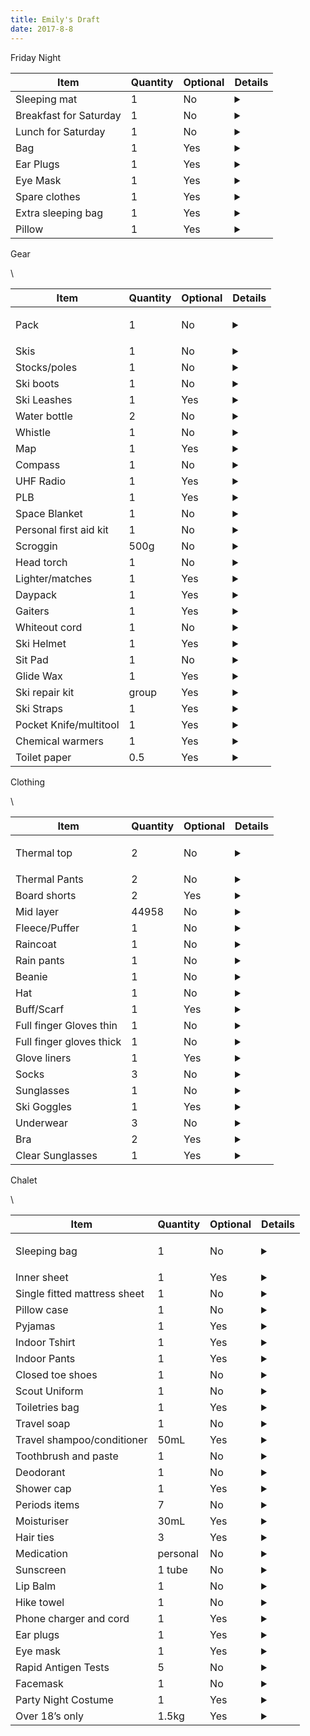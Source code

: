 ```yaml
---
title: Emily's Draft
date: 2017-8-8
---
```

F﻿riday Night

<table class='winter-packing-list'>
  <thead>
    <tr>
      <th>
        Item
      </th>
      <th>
        Quantity
      </th>
      <th>
        Optional
      </th>
      <th>
        Details
      </th>
    </tr>
  </thead>
  <tbody>
    <tr>
      <td>
Sleeping mat
      </td>
      <td>
1
      </td>
      <td>
No 
      </td>
      <td>
        <details>
        <summary></summary>
<div markdown=1>
There are no beds at the hall on Friday night. You will be sleeping on the floor.
</div>
        </details>
      </td>
    </tr>
    <tr>
      <td>
Breakfast for Saturday
      </td>
      <td>
1
      </td>
      <td>
No
      </td>
      <td>
        <details>
        <summary></summary>
<div markdown=1>
You must eat a nutritious meal to fuel yourself for the trip in. There is not time to buy breakfast in the morning on Saturday.
Don't forget water to be well hydrated before we start -- the more you drink before you start, the less you need to carry -- but don't skimp on what you carry
</div>
        </details>
      </td>
    </tr>
    <tr>
      <td>
Lunch for Saturday
      </td>
      <td>
1
      </td>
      <td>
No
      </td>
      <td>
        <details>
        <summary></summary>
<div markdown=1>
You must eat a nutritious meal to fuel yourself during the trip in. You will not be at the chalet by lunch time. There is not time to buy lunch in the morning on Saturday
</div>
        </details>
      </td>
    </tr>
    <tr>
      <td>
Bag
      </td>
      <td>
1
      </td>
      <td>
Yes
      </td>
      <td>
        <details>
        <summary></summary>
<div markdown=1>
to store any unused items during the week
</div>
        </details>
      </td>
    </tr>
    <tr>
      <td>
Ear Plugs
      </td>
      <td>
1
      </td>
      <td>
Yes
      </td>
      <td>
        <details>
        <summary></summary>
<div markdown=1>
not mandatory, but people do snore
</div>
        </details>
      </td>
    </tr>
    <tr>
      <td>
Eye Mask
      </td>
      <td>
1
      </td>
      <td>
Yes
      </td>
      <td>
        <details>
        <summary></summary>
<div markdown=1>
not mandatory, but people do turn lights on when they arrive
</div>
        </details>
      </td>
    </tr>
    <tr>
      <td>
Spare clothes 
      </td>
      <td>
1
      </td>
      <td>
Yes
      </td>
      <td>
        <details>
        <summary></summary>
<div markdown=1>
A change of clothes for the final Saturday trip home
</div>
        </details>
      </td>
    </tr>
    <tr>
      <td>
Extra sleeping bag
      </td>
      <td>
1
      </td>
      <td>
Yes
      </td>
      <td>
        <details>
        <summary></summary>
<div markdown=1>
a second one is preferable (but not mandatory) as it means your main one can be in your pack ready to go
</div>
        </details>
      </td>
    </tr>
    <tr>
      <td>
Pillow 
      </td>
      <td>
1
      </td>
      <td>
Yes
      </td>
      <td>
        <details>
        <summary></summary>
<div markdown=1>

</div>
        </details>
      </td>
    </tr>

  </tbody>
</table>

G﻿ear

<table class='winter-packing-list'>
  <thead>
    <tr>
      <th>
        Item
      </th>
      <th>
        Quantity
      </th>
      <th>
        Optional
      </th>
      <th>
        Details
      </th>
    </tr>
  </thead>
  <tbody>

\    </td>
      <td>

Pack 
      </td>
      <td>
1
      </td>
      <td>
No 
      </td>
      <td>
        <details>
        <summary></summary>

<div markdown=1>
- 50-60L is a good target size, if it's larger ensure you don't fill it - Ensure it has a waterproof cover that won't blow away in wind, also waterproof the inside (e.g. using garbage bags) - Needs to have a functional harness (waist belt and chest strap) - Try it on and ensure it fits well 
</div>
        </details>
      </td>
    </tr>
    <tr>
      <td>
Skis 
      </td>
      <td>
1
      </td>
      <td>
No 
      </td>
      <td>
        <details>
        <summary></summary>
<div markdown=1>
Backcountry or telemark style NOT crosscountry NOT downhill
More details are available \\[here](https://bogongroverchalet.org.au/winter%20attendee%20information/winter-ski-gear/) 
</div>
        </details>
      </td>
    </tr>
    <tr>
      <td>
Stocks/poles 
      </td>
      <td>
1
      </td>
      <td>
No 
      </td>
      <td>
        <details>
        <summary></summary>
<div markdown=1>
More details are available \\[here](https://bogongroverchalet.org.au/winter%20attendee%20information/winter-ski-gear/) 
</div>
        </details>
      </td>
    </tr>
    <tr>
      <td>
Ski boots 
      </td>
      <td>
1
      </td>
      <td>
No 
      </td>
      <td>
        <details>
        <summary></summary>
<div markdown=1>
More details are available \\[here](https://bogongroverchalet.org.au/winter%20attendee%20information/winter-ski-gear/) 
</div>
        </details>
      </td>
    </tr>
    <tr>
      <td>
Ski Leashes
      </td>
      <td>
1
      </td>
      <td>
Yes
      </td>
      <td>
        <details>
        <summary></summary>
<div markdown=1>
these are really important as they stop your skis from disappearing
</div>
        </details>
      </td>
    </tr>
    <tr>
      <td>
Water bottle
      </td>
      <td>
2
      </td>
      <td>
No
      </td>
      <td>
        <details>
        <summary></summary>
<div markdown=1>
at least one litre. If using an insulated one, then filling it with warmed water is nice
Be cautious with bladders as they may freeze (e.g. the hose)
</div>
        </details>
      </td>
    </tr>
    <tr>
      <td>
Whistle
      </td>
      <td>
1
      </td>
      <td>
No
      </td>
      <td>
        <details>
        <summary></summary>
<div markdown=1>
For emergency situations/whiteouts
</div>
        </details>
      </td>
    </tr>
    <tr>
      <td>
Map
      </td>
      <td>
1
      </td>
      <td>
Yes
      </td>
      <td>
        <details>
        <summary></summary>
<div markdown=1>
There are maps at the chalet you can use for tours
</div>
        </details>
      </td>
    </tr>
    <tr>
      <td>
Compass
      </td>
      <td>
1
      </td>
      <td>
No
      </td>
      <td>
        <details>
        <summary></summary>
<div markdown=1>
For emergency situations/whiteouts
</div>
        </details>
      </td>
    </tr>
    <tr>
      <td>
UHF Radio
      </td>
      <td>
1
      </td>
      <td>
Yes
      </td>
      <td>
        <details>
        <summary></summary>
<div markdown=1>
There are radios at the chalet. Bring some as a party if you want for the ski in/out
optional but recommended, don't forget a lightweight charger and/or batteries
</div>
        </details>
      </td>
    </tr>
    <tr>
      <td>
PLB
      </td>
      <td>
1
      </td>
      <td>
Yes
      </td>
      <td>
        <details>
        <summary></summary>
<div markdown=1>
if you have access to one, it's a good emergency item to have. It would be your personal responsibility
</div>
        </details>
      </td>
    </tr>
    <tr>
      <td>
Space Blanket
      </td>
      <td>
1
      </td>
      <td>
No
      </td>
      <td>
        <details>
        <summary></summary>
<div markdown=1>
For emergencies/hypothermia
A space blanket is a thin metallic blanket or bag that goes in your first aid kit. It is not a full sized blanket
</div>
        </details>
      </td>
    </tr>
    <tr>
      <td>
Personal first aid kit
      </td>
      <td>
1
      </td>
      <td>
No
      </td>
      <td>
        <details>
        <summary></summary>
<div markdown=1>
Blister supplies should be included
</div>
        </details>
      </td>
    </tr>
    <tr>
      <td>
Scroggin
      </td>
      <td>
500g
      </td>
      <td>
No
      </td>
      <td>
        <details>
        <summary></summary>
<div markdown=1>
No more than 500g, what you carry in you must carry out. No food is to be left at the chalet. 
</div>
        </details>
      </td>
    </tr>
    <tr>
      <td>
Head torch
      </td>
      <td>
1
      </td>
      <td>
No
      </td>
      <td>
        <details>
        <summary></summary>
<div markdown=1>
For the ski out at the end of the week. This is ESSENTIAL. 
don't forget spare batteries or a charger
</div>
        </details>
      </td>
    </tr>
    <tr>
      <td>
Lighter/matches
      </td>
      <td>
1
      </td>
      <td>
Yes
      </td>
      <td>
        <details>
        <summary></summary>
<div markdown=1>
Optional, make sure they are waterproof
</div>
        </details>
      </td>
    </tr>
    <tr>
      <td>
Daypack
      </td>
      <td>
1
      </td>
      <td>
Yes
      </td>
      <td>
        <details>
        <summary></summary>
<div markdown=1>
20-30L, light weight, with rain cover. At least 20L
Consider saving weight by using your main pack as a day pack -- if doing this you'll need another bag to keep your items neat in the chalet, e.g. a sleeping bag storage bag
</div>
        </details>
      </td>
    </tr>
    <tr>
      <td>
Gaiters
      </td>
      <td>
1
      </td>
      <td>
Yes
      </td>
      <td>
        <details>
        <summary></summary>
<div markdown=1>
good idea, but generally not necessary with high cuffed plastic boots. Very necessary with low cuffed boots
</div>
        </details>
      </td>
    </tr>
    <tr>
      <td>
Whiteout cord
      </td>
      <td>
1
      </td>
      <td>
No
      </td>
      <td>
        <details>
        <summary></summary>
<div markdown=1>
A reel of flouro brick layers cord is good and lightweight
</div>
        </details>
      </td>
    </tr>
    <tr>
      <td>
Ski Helmet
      </td>
      <td>
1
      </td>
      <td>
Yes
      </td>
      <td>
        <details>
        <summary></summary>
<div markdown=1>
optional, but recommended. We strongly recommend wearing a helmet if using the tow. They're also cosy and warm
</div>
        </details>
      </td>
    </tr>
    <tr>
      <td>
Sit Pad
      </td>
      <td>
1
      </td>
      <td>
No
      </td>
      <td>
        <details>
        <summary></summary>
<div markdown=1>
This is for when you are touring and need to stop. Prevents hypothermia and can help keep an injured person off the ground. 
Use an offcut from a foam mat, or an inflatable one
</div>
        </details>
      </td>
    </tr>
    <tr>
      <td>
Glide Wax
      </td>
      <td>
1
      </td>
      <td>
Yes
      </td>
      <td>
        <details>
        <summary></summary>
<div markdown=1>
very optional, but nice to have in sticky snow
</div>
        </details>
      </td>
    </tr>
    <tr>
      <td>
Ski repair kit
      </td>
      <td>
group
      </td>
      <td>
Yes
      </td>
      <td>
        <details>
        <summary></summary>
<div markdown=1>
may be coordinated with the whole winter week, confirm as a party
</div>
        </details>
      </td>
    </tr>
    <tr>
      <td>
Ski Straps
      </td>
      <td>
1
      </td>
      <td>
Yes
      </td>
      <td>
        <details>
        <summary></summary>
<div markdown=1>
Voile straps (or similar), very optional, but useful -- e.g. if you need to put your skis on your pack (or carry them by hand), these can be useful for strapping them together
</div>
        </details>
      </td>
    </tr>
    <tr>
      <td>
Pocket Knife/multitool
      </td>
      <td>
1
      </td>
      <td>
Yes
      </td>
      <td>
        <details>
        <summary></summary>
<div markdown=1>
Very optional
</div>
        </details>
      </td>
    </tr>
    <tr>
      <td>
Chemical warmers
      </td>
      <td>
1
      </td>
      <td>
Yes
      </td>
      <td>
        <details>
        <summary></summary>
<div markdown=1>
Hothands or similar
</div>
        </details>
      </td>
    </tr>
    <tr>
      <td>
Toilet paper
      </td>
      <td>
0.5
      </td>
      <td>
Yes
      </td>
      <td>
        <details>
        <summary></summary>
<div markdown=1>
Emergency toilet paper for tours
</div>
        </details>
      </td>
    </tr>

  </tbody>
</table>

C﻿lothing

<table class='winter-packing-list'>
  <thead>
    <tr>
      <th>
        Item
      </th>
      <th>
        Quantity
      </th>
      <th>
        Optional
      </th>
      <th>
        Details
      </th>
    </tr>
  </thead>
  <tbody>

\    </td>
      <td>

Thermal top
      </td>
      <td>
2
      </td>
      <td>
No
      </td>
      <td>
        <details>
        <summary></summary>

<div markdown=1>

</div>
        </details>
      </td>
    </tr>
    <tr>
      <td>
Thermal Pants
      </td>
      <td>
2
      </td>
      <td>
No
      </td>
      <td>
        <details>
        <summary></summary>
<div markdown=1>

</div>
        </details>
      </td>
    </tr>
    <tr>
      <td>
Board shorts
      </td>
      <td>
2
      </td>
      <td>
Yes
      </td>
      <td>
        <details>
        <summary></summary>
<div markdown=1>
Modesty shorts for over thermals on tours -- optional
</div>
        </details>
      </td>
    </tr>
    <tr>
      <td>
Mid layer
      </td>
      <td>
44958
      </td>
      <td>
No
      </td>
      <td>
        <details>
        <summary></summary>
<div markdown=1>
e.g. fleece or merino jumper
An extra mid layer -- ensure you have good layering options
</div>
        </details>
      </td>
    </tr>
    <tr>
      <td>
Fleece/Puffer
      </td>
      <td>
1
      </td>
      <td>
No
      </td>
      <td>
        <details>
        <summary></summary>
<div markdown=1>
Warm jacket/layer -- e.g. a down jacket or second fleece
</div>
        </details>
      </td>
    </tr>
    <tr>
      <td>
Raincoat
      </td>
      <td>
1
      </td>
      <td>
No
      </td>
      <td>
        <details>
        <summary></summary>
<div markdown=1>
Avoid insulated downhill ski jackets, they're not good for layering and become impractical for touring as they are too warm
Look for Gore-tex, eVent, or other equivalents
A hood is necessary
</div>
        </details>
      </td>
    </tr>
    <tr>
      <td>
Rain pants
      </td>
      <td>
1
      </td>
      <td>
No
      </td>
      <td>
        <details>
        <summary></summary>
<div markdown=1>
Avoid insulated downhill ski pants, they're not good for layering and become impractical for touring
</div>
        </details>
      </td>
    </tr>
    <tr>
      <td>
Beanie
      </td>
      <td>
1
      </td>
      <td>
No
      </td>
      <td>
        <details>
        <summary></summary>
<div markdown=1>
To keep your noggin warm
</div>
        </details>
      </td>
    </tr>
    <tr>
      <td>
Hat
      </td>
      <td>
1
      </td>
      <td>
No
      </td>
      <td>
        <details>
        <summary></summary>
<div markdown=1>
consider a cap in addition to a bucket style hat, as a cap fits under a hood
</div>
        </details>
      </td>
    </tr>
    <tr>
      <td>
Buff/Scarf
      </td>
      <td>
1
      </td>
      <td>
Yes
      </td>
      <td>
        <details>
        <summary></summary>
<div markdown=1>
Buff/neck warmer -- suggested but optional
merch available at the chalet. Good for sun and wind
</div>
        </details>
      </td>
    </tr>
    <tr>
      <td>
Full finger Gloves thin
      </td>
      <td>
1
      </td>
      <td>
No
      </td>
      <td>
        <details>
        <summary></summary>
<div markdown=1>
Pair touring ski gloves -- similar to running or cycling gloves, your hands can get warm while touring
</div>
        </details>
      </td>
    </tr>
    <tr>
      <td>
Full finger gloves thick
      </td>
      <td>
1
      </td>
      <td>
No
      </td>
      <td>
        <details>
        <summary></summary>
<div markdown=1>
Pair warm ski gloves/mittens -- e.g. downhill style. Even in warmer conditions these should be accessible for rest breaks
</div>
        </details>
      </td>
    </tr>
    <tr>
      <td>
Glove liners
      </td>
      <td>
1
      </td>
      <td>
Yes
      </td>
      <td>
        <details>
        <summary></summary>
<div markdown=1>
If you want to wash them each day and keep your hands a bit cleaner
</div>
        </details>
      </td>
    </tr>
    <tr>
      <td>
Socks
      </td>
      <td>
3
      </td>
      <td>
No
      </td>
      <td>
        <details>
        <summary></summary>
<div markdown=1>
Ski/outdoor socks again, not cotton
</div>
        </details>
      </td>
    </tr>
    <tr>
      <td>
Sunglasses
      </td>
      <td>
1
      </td>
      <td>
No
      </td>
      <td>
        <details>
        <summary></summary>
<div markdown=1>
the more coverage the better. Cycling style sunglasses are a good option
</div>
        </details>
      </td>
    </tr>
    <tr>
      <td>
Ski Goggles
      </td>
      <td>
1
      </td>
      <td>
Yes
      </td>
      <td>
        <details>
        <summary></summary>
<div markdown=1>
recommend, they're nice for rest breaks. Most people don't tour in goggles, but some choose to
</div>
        </details>
      </td>
    </tr>
    <tr>
      <td>
Underwear
      </td>
      <td>
3
      </td>
      <td>
No
      </td>
      <td>
        <details>
        <summary></summary>
<div markdown=1>
Ideally not cotton
</div>
        </details>
      </td>
    </tr>
    <tr>
      <td>
Bra
      </td>
      <td>
2
      </td>
      <td>
Yes
      </td>
      <td>
        <details>
        <summary></summary>
<div markdown=1>
One to wear and a spare!
Sports bras are suggested
Underwire free is better for the washing machine
</div>
        </details>
      </td>
    </tr>
    <tr>
      <td>
Clear Sunglasses
      </td>
      <td>
1
      </td>
      <td>
Yes
      </td>
      <td>
        <details>
        <summary></summary>
<div markdown=1>
Low contrast/clear sunglasses -- optional, but nice to have as eye cover when it's dull
</div>
        </details>
      </td>
    </tr>

  </tbody>
</table>

C﻿halet

<table class='winter-packing-list'>
  <thead>
    <tr>
      <th>
        Item
      </th>
      <th>
        Quantity
      </th>
      <th>
        Optional
      </th>
      <th>
        Details
      </th>
    </tr>
  </thead>
  <tbody>

\    </td>
      <td>

Sleeping bag
      </td>
      <td>
1
      </td>
      <td>
No
      </td>
      <td>
        <details>
        <summary></summary>

<div markdown=1>
doesn't need to be too warm, 0 degrees is usually plenty (unless you know you run particularly cold)
</div>
        </details>
      </td>
    </tr>
    <tr>
      <td>
Inner sheet
      </td>
      <td>
1
      </td>
      <td>
Yes
      </td>
      <td>
        <details>
        <summary></summary>
<div markdown=1>
For inside your sleeping bag
</div>
        </details>
      </td>
    </tr>
    <tr>
      <td>
Single fitted mattress sheet
      </td>
      <td>
1
      </td>
      <td>
No
      </td>
      <td>
        <details>
        <summary></summary>
<div markdown=1>
This is mandatory, to cover the communal mattresses
</div>
        </details>
      </td>
    </tr>
    <tr>
      <td>
Pillow case
      </td>
      <td>
1
      </td>
      <td>
No
      </td>
      <td>
        <details>
        <summary></summary>
<div markdown=1>
This is mandatory, to cover the communal pillows
</div>
        </details>
      </td>
    </tr>
    <tr>
      <td>
Pyjamas
      </td>
      <td>
1
      </td>
      <td>
Yes
      </td>
      <td>
        <details>
        <summary></summary>
<div markdown=1>
it's a communal environment, and the trip to the bathroom is cold
</div>
        </details>
      </td>
    </tr>
    <tr>
      <td>
Indoor Tshirt
      </td>
      <td>
1
      </td>
      <td>
Yes
      </td>
      <td>
        <details>
        <summary></summary>
<div markdown=1>
To wear inside the chalet only
</div>
        </details>
      </td>
    </tr>
    <tr>
      <td>
Indoor Pants
      </td>
      <td>
1
      </td>
      <td>
Yes
      </td>
      <td>
        <details>
        <summary></summary>
<div markdown=1>
To wear inside the chalet only 
can wear your pyjamas or shorts if you want to save some weight (although shorts may be a tad chilly)
</div>
        </details>
      </td>
    </tr>
    <tr>
      <td>
Closed toe shoes
      </td>
      <td>
1
      </td>
      <td>
No
      </td>
      <td>
        <details>
        <summary></summary>
<div markdown=1>
Pair of closed toe shoes/slippers for the chalet - cooking, cleaning and going outside for parade - also used if you need to walk any of the trip to/from Falls Creek in preference to ski boots (which can be blister magnets)
</div>
        </details>
      </td>
    </tr>
    <tr>
      <td>
Scout Uniform
      </td>
      <td>
1
      </td>
      <td>
No
      </td>
      <td>
        <details>
        <summary></summary>
<div markdown=1>
shirt and scarf
</div>
        </details>
      </td>
    </tr>
    <tr>
      <td>
Toiletries bag
      </td>
      <td>
1
      </td>
      <td>
Yes
      </td>
      <td>
        <details>
        <summary></summary>
<div markdown=1>
A ziplock bag works well
</div>
        </details>
      </td>
    </tr>
    <tr>
      <td>
Travel soap
      </td>
      <td>
1
      </td>
      <td>
No
      </td>
      <td>
        <details>
        <summary></summary>
<div markdown=1>

</div>
        </details>
      </td>
    </tr>
    <tr>
      <td>
Travel shampoo/conditioner
      </td>
      <td>
50mL
      </td>
      <td>
Yes
      </td>
      <td>
        <details>
        <summary></summary>
<div markdown=1>
Consider solid alternatives for weight and to avoid leakage
</div>
        </details>
      </td>
    </tr>
    <tr>
      <td>
Toothbrush and paste
      </td>
      <td>
1
      </td>
      <td>
No
      </td>
      <td>
        <details>
        <summary></summary>
<div markdown=1>

</div>
        </details>
      </td>
    </tr>
    <tr>
      <td>
Deodorant
      </td>
      <td>
1
      </td>
      <td>
No
      </td>
      <td>
        <details>
        <summary></summary>
<div markdown=1>

</div>
        </details>
      </td>
    </tr>
    <tr>
      <td>
Shower cap
      </td>
      <td>
1
      </td>
      <td>
Yes
      </td>
      <td>
        <details>
        <summary></summary>
<div markdown=1>
optional, if you use one normally
</div>
        </details>
      </td>
    </tr>
    <tr>
      <td>
Periods items
      </td>
      <td>
7
      </td>
      <td>
No
      </td>
      <td>
        <details>
        <summary></summary>
<div markdown=1>
e.g. Tampons, pads, menstrual cup, etc
Bring them just in case!
</div>
        </details>
      </td>
    </tr>
    <tr>
      <td>
Moisturiser
      </td>
      <td>
30mL
      </td>
      <td>
Yes
      </td>
      <td>
        <details>
        <summary></summary>
<div markdown=1>
Tiny portion of moisturiser for sunburn and similar
</div>
        </details>
      </td>
    </tr>
    <tr>
      <td>
Hair ties
      </td>
      <td>
3
      </td>
      <td>
Yes
      </td>
      <td>
        <details>
        <summary></summary>
<div markdown=1>

</div>
        </details>
      </td>
    </tr>
    <tr>
      <td>
Medication
      </td>
      <td>
personal
      </td>
      <td>
No
      </td>
      <td>
        <details>
        <summary></summary>
<div markdown=1>
Personal medical/care/first aid needs
</div>
        </details>
      </td>
    </tr>
    <tr>
      <td>
Sunscreen
      </td>
      <td>
1 tube
      </td>
      <td>
No
      </td>
      <td>
        <details>
        <summary></summary>
<div markdown=1>
Sunscreen for the week
</div>
        </details>
      </td>
    </tr>
    <tr>
      <td>
Lip Balm
      </td>
      <td>
1
      </td>
      <td>
No
      </td>
      <td>
        <details>
        <summary></summary>
<div markdown=1>
for sun and wind protection and repair, more SPF is better
</div>
        </details>
      </td>
    </tr>
    <tr>
      <td>
Hike towel
      </td>
      <td>
1
      </td>
      <td>
No
      </td>
      <td>
        <details>
        <summary></summary>
<div markdown=1>
Lightweight, a gym towel works too
</div>
        </details>
      </td>
    </tr>
    <tr>
      <td>
Phone charger and cord
      </td>
      <td>
1
      </td>
      <td>
Yes
      </td>
      <td>
        <details>
        <summary></summary>
<div markdown=1>
There is power at the chalet
</div>
        </details>
      </td>
    </tr>
    <tr>
      <td>
Ear plugs
      </td>
      <td>
1
      </td>
      <td>
Yes
      </td>
      <td>
        <details>
        <summary></summary>
<div markdown=1>
not mandatory, but people do snore
</div>
        </details>
      </td>
    </tr>
    <tr>
      <td>
Eye mask
      </td>
      <td>
1
      </td>
      <td>
Yes
      </td>
      <td>
        <details>
        <summary></summary>
<div markdown=1>
not mandatory, but people do turn lights on and off -- and the sun can be glary in some rooms
</div>
        </details>
      </td>
    </tr>
    <tr>
      <td>
Rapid Antigen Tests
      </td>
      <td>
5
      </td>
      <td>
No
      </td>
      <td>
        <details>
        <summary></summary>
<div markdown=1>
5 x Rapid antigen tests -- in case of COVID, the combo tests (flu, etc) are preferable if possible
</div>
        </details>
      </td>
    </tr>
    <tr>
      <td>
Facemask
      </td>
      <td>
1
      </td>
      <td>
No
      </td>
      <td>
        <details>
        <summary></summary>
<div markdown=1>
in case of COVID or other sickness
</div>
        </details>
      </td>
    </tr>
    <tr>
      <td>
Party Night Costume
      </td>
      <td>
1
      </td>
      <td>
Yes
      </td>
      <td>
        <details>
        <summary></summary>
<div markdown=1>
keep it light weight
If your pack is getting too heavy, leave it behind
Some little props can be used to jazz up some normal clothes
</div>
        </details>
      </td>
    </tr>
    <tr>
      <td>
Over 18’s only
      </td>
      <td>
1.5kg
      </td>
      <td>
Yes
      </td>
      <td>
        <details>
        <summary></summary>
<div markdown=1>
Up to 1.5kg of alcohol, move anything glass into a plastic bottle
Any glass brought in must be brought out
</div>
        </details>
      </td>
    </tr>

  </tbody>
</table>